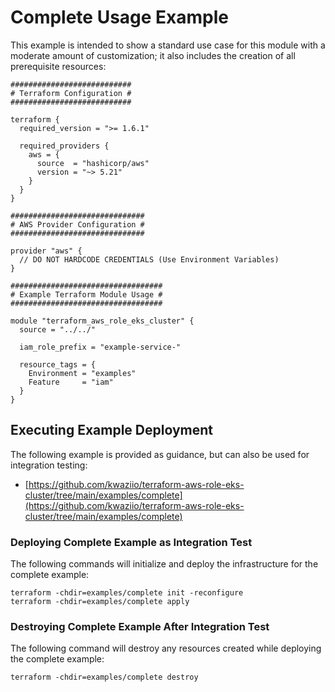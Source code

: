# Complete Usage Example

This example is intended to show a standard use case for this module with a moderate amount of customization; it also includes the creation of all prerequisite resources:

```HCL
###########################
# Terraform Configuration #
###########################

terraform {
  required_version = ">= 1.6.1"

  required_providers {
    aws = {
      source  = "hashicorp/aws"
      version = "~> 5.21"
    }
  }
}

##############################
# AWS Provider Configuration #
##############################

provider "aws" {
  // DO NOT HARDCODE CREDENTIALS (Use Environment Variables)
}

##################################
# Example Terraform Module Usage #
##################################

module "terraform_aws_role_eks_cluster" {
  source = "../../"

  iam_role_prefix = "example-service-"

  resource_tags = {
    Environment = "examples"
    Feature     = "iam"
  }
}
```

## Executing Example Deployment

The following example is provided as guidance, but can also be used for integration testing:

* [https://github.com/kwaziio/terraform-aws-role-eks-cluster/tree/main/examples/complete](https://github.com/kwaziio/terraform-aws-role-eks-cluster/tree/main/examples/complete)

### Deploying Complete Example as Integration Test

The following commands will initialize and deploy the infrastructure for the complete example:

```SHELL
terraform -chdir=examples/complete init -reconfigure
terraform -chdir=examples/complete apply
```

### Destroying Complete Example After Integration Test

The following command will destroy any resources created while deploying the complete example:

```SHELL
terraform -chdir=examples/complete destroy
```
